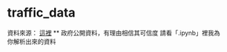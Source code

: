 # traffic_data
資料來源：
[這裡](https://data.gov.tw/dataset/167905)
** 政府公開資料，有理由相信其可信度
請看「.ipynb」裡我為你解析出來的資料
